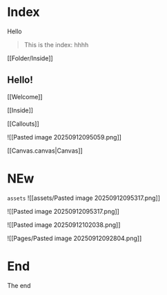 # Index

Hello

> This is the index: hhhh

[[Folder/Inside]]

## Hello!

[[Welcome]]

[[Inside]]

[[Callouts]]

![[Pasted image 20250912095059.png]]

[[Canvas.canvas|Canvas]]

# NEw
`assets`
![[assets/Pasted image 20250912095317.png]]

![[Pasted image 20250912095317.png]]

![[Pasted image 20250912102038.png]]

![[Pages/Pasted image 20250912092804.png]]



# End

The end






